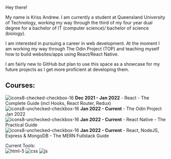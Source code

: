 Hey there!

My name is Kriss Andrew. I am currently a student at Queensland University of Technology, working my way through the third of my four year dual degree for a bachelor of IT (computer science)/ bachelor of science (biology).

I am interested in pursuing a career in web development. At the moment I am working my way through The Odin Project (TOP) and teaching myself how to build websites/apps using React/React Native.

I am fairly new to GitHub but plan to use this space as a showcase for my future projects as I get more proficient at developing them. 

## Courses:<br/>
![icons8-checked-checkbox-16](https://user-images.githubusercontent.com/65888709/153357422-c9ac3873-7063-448e-9454-862e52077b15.png) **Dec 2021 - Jan 2022** - React - The Complete Guide (incl Hooks, React Router, Redux) <br/>
![icons8-unchecked-checkbox-16](https://user-images.githubusercontent.com/65888709/153357285-4da34be4-892b-40a5-bf8a-f7a84cb9be3c.png) **Jan 2022 - Current** - The Odin Project Jan 2022<br/>
![icons8-unchecked-checkbox-16](https://user-images.githubusercontent.com/65888709/153357285-4da34be4-892b-40a5-bf8a-f7a84cb9be3c.png) **Jan 2022 - Current** - React Native - The Practical Guide<br/>
![icons8-unchecked-checkbox-16](https://user-images.githubusercontent.com/65888709/153357285-4da34be4-892b-40a5-bf8a-f7a84cb9be3c.png) **Jan 2022 - Current** - React, NodeJS, Express & MongoDB - The MERN Fullstack Guide<br/>


Current Tools:<br/>
![html-5](https://user-images.githubusercontent.com/65888709/153366958-dad4200c-fa9c-4aa6-90d9-2ce2b2d11b8f.png)
![css](https://user-images.githubusercontent.com/65888709/153367058-5b89e735-591f-4181-a8c8-2356abaae0f5.png)
![js](https://user-images.githubusercontent.com/65888709/153367068-58554436-2964-47db-842e-e63d92725e9a.png)


<!---
KrissAndrew/KrissAndrew is a ✨ special ✨ repository because its `README.md` (this file) appears on your GitHub profile.
You can click the Preview link to take a look at your changes.
--->

